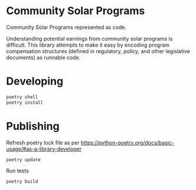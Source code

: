 # Community Solar Programs

Community Solar Programs represented as code.

Understanding potential earnings from community solar programs is difficult. This library attempts to make it easy by encoding program compensation structures (defined in regulatory, policy, and other legislative documents) as runnable code.

# Developing 

```bash
poetry shell
poetry install
```

# Publishing

Refresh poetry lock file as per https://python-poetry.org/docs/basic-usage/#as-a-library-developer
```bash
poetry update
```

Run tests

```bash
poetry build
```
